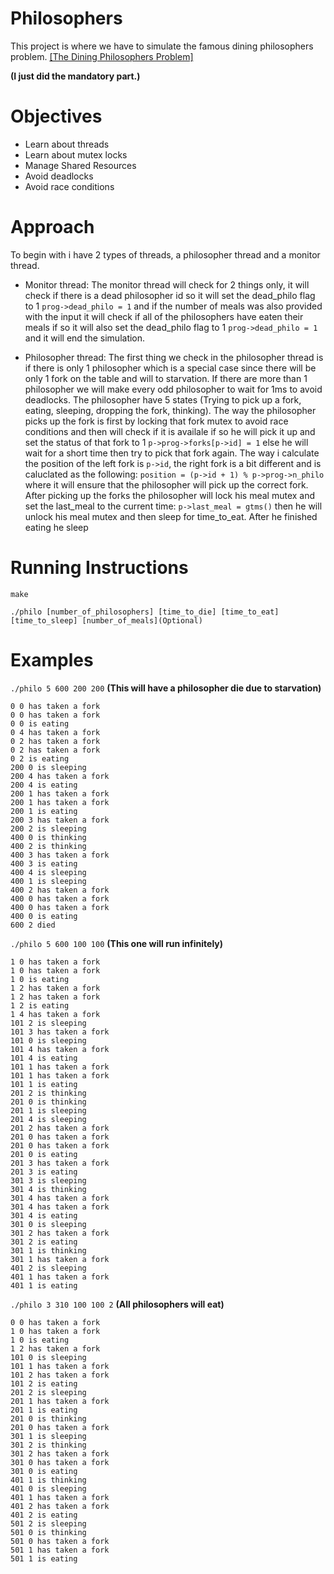# Philosophers
This project is where we have to simulate the famous dining philosophers problem. [[The Dining Philosophers Problem]](https://en.wikipedia.org/wiki/Dining_philosophers_problem)

**(I just did the mandatory part.)**

# Objectives
- Learn about threads
- Learn about mutex locks
- Manage Shared Resources
- Avoid deadlocks
- Avoid race conditions
 
# Approach
To begin with i have 2 types of threads, a philosopher thread and a monitor thread.

- Monitor thread: The monitor thread will check for 2 things only, it will check if there is a dead philosopher id so it will set the dead_philo flag to 1 ```prog->dead_philo = 1``` and if the number of meals was also provided with the input it will check if all of the philosophers have eaten their meals if so it will also set the dead_philo flag to 1 ```prog->dead_philo = 1``` and it will end the simulation.

- Philosopher thread: The first thing we check in the philosopher thread is if there is only 1 philosopher which is a special case since there will be only 1 fork on the table and will to starvation. If there are more than 1 philosopher we will make every odd philosopher to wait for 1ms to avoid deadlocks. The philosopher have 5 states (Trying to pick up a fork, eating, sleeping, dropping the fork, thinking). The way the philosopher picks up the fork is first by locking that fork mutex to avoid race conditions and then will check if it is availale if so he will pick it up and set the status of that fork to 1 ```p->prog->forks[p->id] = 1``` else he will wait for a short time then try to pick that fork again. The way i calculate the position of the left fork is ```p->id```, the right fork is a bit different and is caluclated as the following: ```position = (p->id + 1) % p->prog->n_philo``` where it will ensure that the philosopher will pick up the correct fork. After picking up the forks the philosopher will lock his meal mutex and set the last_meal to the current time: ```p->last_meal = gtms()``` then he will unlock his meal mutex and then sleep for time_to_eat. After he finished eating he sleep 

# Running Instructions
```make ```

```./philo [number_of_philosophers] [time_to_die] [time_to_eat] [time_to_sleep] [number_of_meals](Optional)```

# Examples

```./philo 5 600 200 200``` **(This will have a philosopher die due to starvation)**
```
0 0 has taken a fork
0 0 has taken a fork
0 0 is eating
0 4 has taken a fork
0 2 has taken a fork
0 2 has taken a fork
0 2 is eating
200 0 is sleeping
200 4 has taken a fork
200 4 is eating
200 1 has taken a fork
200 1 has taken a fork
200 1 is eating
200 3 has taken a fork
200 2 is sleeping
400 0 is thinking
400 2 is thinking
400 3 has taken a fork
400 3 is eating
400 4 is sleeping
400 1 is sleeping
400 2 has taken a fork
400 0 has taken a fork
400 0 has taken a fork
400 0 is eating
600 2 died
```

```./philo 5 600 100 100``` **(This one will run infinitely)**
```
1 0 has taken a fork
1 0 has taken a fork
1 0 is eating
1 2 has taken a fork
1 2 has taken a fork
1 2 is eating
1 4 has taken a fork
101 2 is sleeping
101 3 has taken a fork
101 0 is sleeping
101 4 has taken a fork
101 4 is eating
101 1 has taken a fork
101 1 has taken a fork
101 1 is eating
201 2 is thinking
201 0 is thinking
201 1 is sleeping
201 4 is sleeping
201 2 has taken a fork
201 0 has taken a fork
201 0 has taken a fork
201 0 is eating
201 3 has taken a fork
201 3 is eating
301 3 is sleeping
301 4 is thinking
301 4 has taken a fork
301 4 has taken a fork
301 4 is eating
301 0 is sleeping
301 2 has taken a fork
301 2 is eating
301 1 is thinking
301 1 has taken a fork
401 2 is sleeping
401 1 has taken a fork
401 1 is eating
```

```./philo 3 310 100 100 2``` **(All philosophers will eat)**
```
0 0 has taken a fork
1 0 has taken a fork
1 0 is eating
1 2 has taken a fork
101 0 is sleeping
101 1 has taken a fork
101 2 has taken a fork
101 2 is eating
201 2 is sleeping
201 1 has taken a fork
201 1 is eating
201 0 is thinking
201 0 has taken a fork
301 1 is sleeping
301 2 is thinking
301 2 has taken a fork
301 0 has taken a fork
301 0 is eating
401 1 is thinking
401 0 is sleeping
401 1 has taken a fork
401 2 has taken a fork
401 2 is eating
501 2 is sleeping
501 0 is thinking
501 0 has taken a fork
501 1 has taken a fork
501 1 is eating
```
